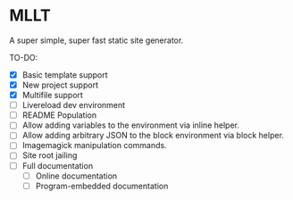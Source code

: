 # MLLT

A super simple, super fast static site generator.

TO-DO:
- [X] Basic template support
- [X] New project support
- [X] Multifile support
- [ ] Livereload dev environment
- [ ] README Population
- [ ] Allow adding variables to the environment via inline helper.
- [ ] Allow adding arbitrary JSON to the block environment via block helper.
- [ ] Imagemagick manipulation commands.
- [ ] Site root jailing
- [ ] Full documentation
  - [ ] Online documentation
  - [ ] Program-embedded documentation